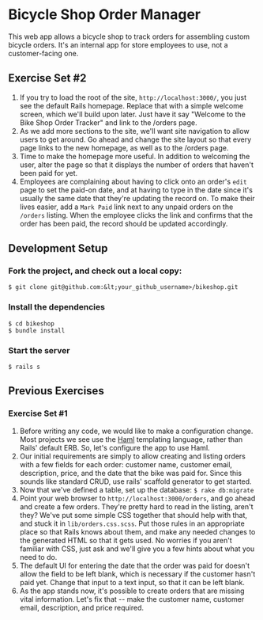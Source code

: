 # Bicycle Shop Order Manager

This web app allows a bicycle shop to track orders for assembling custom bicycle orders. It's an internal app for store employees to use, not a customer-facing one.

## Exercise Set #2

1. If you try to load the root of the site, `http://localhost:3000/`, you just see the default Rails homepage. Replace that with a simple welcome screen, which we'll build upon later. Just have it say "Welcome to the Bike Shop Order Tracker" and link to the /orders page.
1. As we add more sections to the site, we'll want site navigation to allow users to get around. Go ahead and change the site layout so that every page links to the new homepage, as well as to the /orders page.
1. Time to make the homepage more useful. In addition to welcoming the user, alter the page so that it displays the number of orders that haven't been paid for yet.
1. Employees are complaining about having to click onto an order's `edit` page to set the paid-on date, and at having to type in the date since it's usually the same date that they're updating the record on. To make their lives easier, add a `Mark Paid` link next to any unpaid orders on the `/orders` listing. When the employee clicks the link and confirms that the order has been paid, the record should be updated accordingly.

## Development Setup

### Fork the project, and check out a local copy:

    $ git clone git@github.com:&lt;your_github_username>/bikeshop.git

### Install the dependencies

    $ cd bikeshop
    $ bundle install

### Start the server

    $ rails s

## Previous Exercises

### Exercise Set #1

1. Before writing any code, we would like to make a configuration change. Most projects we see use the [Haml](http://haml.info/) templating language, rather than Rails' default ERB. So, let's configure the app to use Haml.
1. Our initial requirements are simply to allow creating and listing orders with a few fields for each order: customer name, customer email, description, price, and the date that the bike was paid for. Since this sounds like standard CRUD, use rails' scaffold generator to get started.
1. Now that we've defined a table, set up the database: `$ rake db:migrate`
1. Point your web browser to `http://localhost:3000/orders`, and go ahead and create a few orders. They're pretty hard to read in the listing, aren't they? We've put some simple CSS together that should help with that, and stuck it in `lib/orders.css.scss`. Put those rules in an appropriate place so that Rails knows about them, and make any needed changes to the generated HTML so that it gets used. No worries if you aren't familiar with CSS, just ask and we'll give you a few hints about what you need to do.
1. The default UI for entering the date that the order was paid for doesn't allow the field to be left blank, which is necessary if the customer hasn't paid yet. Change that input to a text input, so that it can be left blank.
1. As the app stands now, it's possible to create orders that are missing vital information. Let's fix that -- make the customer name, customer email, description, and price required.


